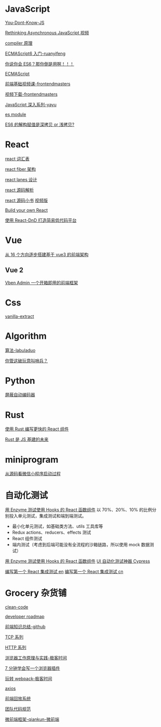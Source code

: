 # JavaScript

[You-Dont-Know-JS](https://github.com/JoeHetfield/You-Dont-Know-JS)

[Rethinking Asynchronous JavaScript 视频](https://frontendmasters.com/courses/rethinking-async-js/)

[compiler 原理](https://github.com/jamiebuilds/the-super-tiny-compiler)

[ECMAScript6 入门-ruanyifeng](https://es6.ruanyifeng.com/)

[你说你会 ES6？那你倒是用啊！！！](https://mp.weixin.qq.com/s/JTSYcs3GEHjeAodSnBXqCQ)

[ECMAScript](https://tc39.es/ecma262/)

[前端基础视频课-frontendmasters](https://frontendmasters.com/learn/)

[视频下载-frontendmasters](http://www.zwsub.com/course/Rethinking-Asynchronous-JavaScript.html)

[JavaScript 深入系列-yayu](https://github.com/mqyqingfeng/Blog)

[es module](https://hacks.mozilla.org/2018/03/es-modules-a-cartoon-deep-dive/)

[ES6 的解构赋值是深拷贝 or 浅拷贝?](https://mp.weixin.qq.com/s/qq90CbqQscltVwJXTY3qDw)

# React

[react 词汇表](https://reactjs.org/docs/glossary.html)

[react fiber 架构](https://github.com/acdlite/react-fiber-architecture)

[react lanes 设计](https://github.com/facebook/react/pull/18796)

[react 源码解析](https://react.jokcy.me/)

[react 源码小书](https://react.iamkasong.com/) [视频版](https://www.bilibili.com/video/BV1iV411b7L1)

[Build your own React](https://pomb.us/build-your-own-react/)

[使用 React-DnD 打造简易低代码平台](https://mp.weixin.qq.com/s/F-kUdzg7ZAKUqANd8wH6KA)

# Vue

[从 16 个方向逐步搭建基于 vue3 的前端架构](https://zhuanlan.zhihu.com/p/428497238)

## Vue 2

[Vben Admin 一个开箱即用的前端框架](https://vvbin.cn/doc-next/)

# Css

[vanilla-extract](https://github.com/seek-oss/vanilla-extract)

# Algorithm

[算法-labuladuo](https://github.com/labuladong/fucking-algorithm)

[你管这破玩意叫哨兵？](https://mp.weixin.qq.com/s/5gj9iw3dgPlAOfrvbobzJQ)

# Python

[屏蔽自动编码器](https://github.com/facebookresearch/mae)

# Rust

[使用 Rust 编写更快的 React 组件](https://mp.weixin.qq.com/s/ATOySeIPWJCf9dmoxMQUIw)

[Rust 是 JS 基建的未来](https://mp.weixin.qq.com/s/hamfQVdish_0oCo6XkunhQ)

# miniprogram

[从源码看微信小程序启动过程](https://tech.youzan.com/weapp-booting/)

# 自动化测试

[用 Enzyme 测试使用 Hooks 的 React 函数组件](https://zhuanlan.zhihu.com/p/148233487)
以 70%、20%、10% 的比例分别投入单元测试，集成测试和端到端测试。

- 最小化单元测试，如基础类方法、utils 工具库等
- Redux actions、reducers、effects 测试
- React 组件测试
- 端内测试（考虑到后端可能没有全流程的沙箱链路，所以使用 mock 数据测试）

[用 Enzyme 测试使用 Hooks 的 React 函数组件](https://juejin.cn/post/6844904122412433422)
[UI 自动化测试神器 Cypress](https://www.jianshu.com/p/55ed1d40f40f)

[编写第一个 React 集成测试 en](https://frontend-digest.com/write-your-first-react-integration-test-1721a8173ade)
[编写第一个 React 集成测试 cn](https://blog.csdn.net/weixin_26735933/article/details/109069784)

# Grocery 杂货铺

[clean-code](https://github.com/ryanmcdermott/clean-code-javascript)

[developer roadmap](https://roadmap.sh/roadmaps)

[前端知识总结-github](https://github.com/yujiaming890321/webKnowledge)

[TCP 系列](https://juejin.cn/post/6844904070889603085)

[HTTP 系列](https://juejin.cn/post/6844904100035821575)

[浏览器工作原理与实践-极客时间](https://time.geekbang.org/column/article/151370)

[7 分钟学会写一个浏览器插件](https://king-hcj.github.io/2021/10/17/browser-extension/)

[玩转 webpack-极客时间](https://time.geekbang.org/course/detail/100028901-109971)

[axios](https://mp.weixin.qq.com/s/Wbcjp3Lh44nrInFc3IX85w)

[前端回放系统](https://github.com/rrweb-io/rrweb/blob/master/guide.zh_CN.md)

[团队代码规范](https://juejin.cn/post/7033210664844066853)

[微前端框架-qiankun-微前端](https://mp.weixin.qq.com/s/sxmsWEq3xy8Hw-0w9cluug)
